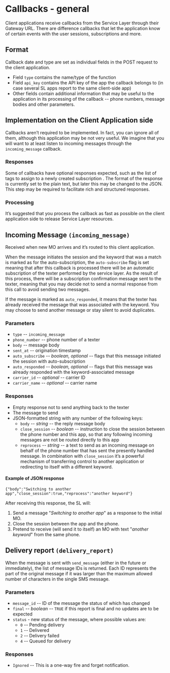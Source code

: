 Callbacks - general
===================

Client applications receive callbacks from the Service Layer through
their Gateway URL. There are difference callbacks that let the
application know of certain events with the user sessions, subscriptions
and more.

Format
------

Callback date and type are set as individual fields in the POST request
to the client application.

- Field `type` contains the name/type of the function
- Field `api_key` contains the API key of the app the callback belongs
to (in case several SL apps report to the same client-side app)
- Other fields contain additional information that may be useful to the
application in its processing of the callback -- phone numbers, message
bodies and other parameters.

Implementation on the Client Application side
---------------------------------------------

Callbacks aren’t required to be implemented. In fact, you can ignore all
of them, although this application may be not very useful. We imagine
that you will want to at least listen to incoming messages through the
`incoming_message` callback.

### Responses

Some of callbacks have optional responses expected, such as the list of
tags to assign to a newly created subscription . The format of the
response is currently set to the plain text, but later this may be
changed to the JSON. This step may be required to facilitate rich and
structured responses.

### Processing

It’s suggested that you process the callback as fast as possible on the
client application side to release Service Layer resources.

Incoming Message `(incoming_message)`
-------------------------------------

Received when new MO arrives and it’s routed to this client application.

When the message initiates the session and the keyword that was a match
is marked as for the auto-subscription, the `auto-subscribe` flag is set
meaning that after this callback is processed there will be an automatic
subscription of the texter performed by the service layer. As the result
of this process, there will be a subscription confirmation message sent
to the texter, meaning that you may decide not to send a normal response
from this call to avoid sending two messages.

If the message is marked as `auto_responded`, it means that the texter
has already received the message that was associated with the keyword.
You may choose to send another message or stay silent to avoid
duplicates.

### Parameters

- `type` -- `incoming_message`
- `phone_number` -- phone number of a texter
- `body` -- message body
- `sent_at` -- origination timestamp
- `auto_subscribe` -- *boolean, optional* -- flags that this message
initiated the session with auto-subscription
- `auto_responded` -- *boolean, optional* -- flags that this message was
already responded with the keyword-associated message
- `carrier_id` -- *optional* -- carrier ID
- `carrier_name` -- *optional* -- carrier name

### Responses

-   Empty response not to send anything back to the texter
-   The message to send
-   JSON-formatted string with any number of the following keys:
    -   `body` -- *string* -- the reply message body
    -   `close_session` -- *boolean* -- instruction to close the session
        between the phone number and this app, so that any following
        incoming messages are not be routed directly to this app
    -   `reprocess` -- *string* -- a text to send as an incoming message on
        behalf of the phone number that has sent the presently handled
        message. In combination with `close_session` it’s a powerful
        mechanism of transferring control to another application or
        redirecting to itself with a different keyword.

#### Example of JSON response

`{"body":"Switching to another app","close_session":true,"reprocess":"another keyword"}`

After receiving this response, the SL will:

1. Send a message "*Switching to another app*" as a response to the initial
MO.
2. Close the session between the app and the phone.
3. Pretend to receive (will send it to itself) an MO with text "*another
keyword*" from the same phone.

Delivery report `(delivery_report)`
-----------------------------------

When the message is sent with `send_message` (either in the future or
immediately), the list of message IDs is returned. Each ID represents
the part of the original message if it was larger than the maximum
allowed number of characters in the single SMS message.

### Parameters

-   `message_id` -- ID of the message the status of which has changed
-   `final` -- *boolean* -- `TRUE` if this report is final and no updates are to
    be expected
-   `status` - new status of the message, where possible values are:
    -   `0` -- Pending delivery
    -   `1` -- Delivered
    -   `2` -- Delivery failed
    -   `4` -- Queued for delivery

### Responses

-   `Ignored` -- This is a one-way fire and forget notification.
